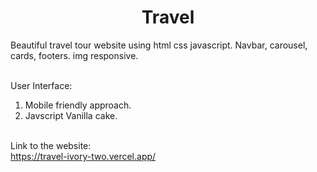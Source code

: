 <h1 align="center">Travel
</h1>
Beautiful travel tour website using html css javascript. Navbar, carousel, cards, footers. img responsive.


<br>User Interface: <br>
1. Mobile friendly approach.
2. Javscript Vanilla cake.

<br>Link to the website: <br>
https://travel-ivory-two.vercel.app/
